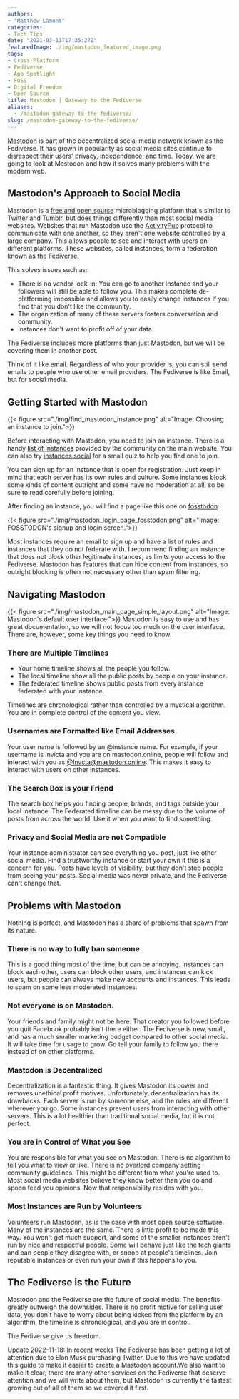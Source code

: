 ```yaml
---
authors: 
- "Matthew Lamont"
categories:
- Tech Tips
date: "2021-03-11T17:35:27Z"
featuredImage: ./img/mastodon_featured_image.png
tags:
- Cross-Platform
- Fediverse
- App Spotlight
- FOSS
- Digital Freedom
- Open Source
title: Mastodon | Gateway to the Fediverse
aliases:
  - /mastodon-gateway-to-the-fediverse/
slug: /mastodon-gateway-to-the-fediverse/
---
```


[Mastodon](https://joinmastodon.org) is part of the decentralized social media network known as the Fediverse. It has grown in popularity as social media sites continue to disrespect their users' privacy, independence, and time. Today, we are going to look at Mastodon and how it solves many problems with the modern web.

## Mastodon's Approach to Social Media

Mastodon is a [free and open source](https://www.blog.mattlamont.com/what-is-free-and-open-source-software-foss/) microblogging platform that's similar to Twitter and Tumblr, but does things differently than most social media websites. Websites that run Mastodon use the [ActivityPub](https://activitypub.rocks) protocol to communicate with one another, so they aren't one website controlled by a large company. This allows people to see and interact with users on different platforms. These websites, called instances, form a federation known as the Fediverse. 

This solves issues such as: 

*   There is no vendor lock-in: You can go to another instance and your followers will still be able to follow you. This makes complete de-platforming impossible and allows you to easily change instances if you find that you don't like the community.
*   The organization of many of these servers fosters conversation and community.
*   Instances don't want to profit off of your data.


The Fediverse includes more platforms than just Mastodon, but we will be covering them in another post.

Think of it like email. Regardless of who your provider is, you can still send emails to people who use other email providers. The Fediverse is like Email, but for social media.

## Getting Started with Mastodon

{{< figure src="./img/find_mastodon_instance.png" alt="Image: Choosing an instance to join.">}}

Before interacting with Mastodon, you need to join an instance. There is a handy [list of instances](https://joinmastodon.org/communities) provided by the community on the main website. You can also try [instances.social](https://instances.social) for a small quiz to help you find one to join. 

You can sign up for an instance that is open for registration. Just keep in mind that each server has its own rules and culture. Some instances block some kinds of content outright and some have no moderation at all, so be sure to read carefully before joining.

After finding an instance, you will find a page like this one on [fosstodon](https://fosstodon.org/about):

{{< figure src="./img/mastodon_login_page_fosstodon.png" alt="Image: FOSSTODON's signup and login screen.">}}

Most instances require an email to sign up and have a list of rules and instances that they do not federate with. I recommend finding an instance that does not block other legitimate instances, as limits your access to the Fediverse. Mastodon has features that can hide content from instances, so outright blocking is often not necessary other than spam filtering.

## Navigating Mastodon


{{< figure src="./img/mastodon_main_page_simple_layout.png" alt="Image: Mastodon's default user interface.">}}
Mastodon is easy to use and has great documentation, so we will not focus too much on the user interface. There are, however, some key things you need to know.

### There are Multiple Timelines

*   Your home timeline shows all the people you follow.
*   The local timeline show all the public posts by people on your instance.
*   The federated timeline shows public posts from every instance federated with your instance.

Timelines are chronological rather than controlled by a mystical algorithm. You are in complete control of the content you view.

### Usernames are Formatted like Email Addresses

Your user name is followed by an @instance name. For example, if your username is Invicta and you are on mastodon.online, people will follow and interact with you as [@Invcta@mastodon.online](https://mastodon.online/@Invicta). This makes it easy to interact with users on other instances.

### The Search Box is your Friend

The search box helps you finding people, brands, and tags outside your local instance. The Federated timeline can be messy due to the volume of posts from across the world. Use it when you want to find something.

### Privacy and Social Media are not Compatible 

Your instance administrator can see everything you post, just like other social media. Find a trustworthy instance or start your own if this is a concern for you. Posts have levels of visibility, but they don't stop people from seeing your posts. Social media was never private, and the Fediverse can't change that.

## Problems with Mastodon

Nothing is perfect, and Mastodon has a share of problems that spawn from its nature.

### There is no way to fully ban someone. 

This is a good thing most of the time, but can be annoying. Instances can block each other, users can block other users, and instances can kick users, but people can always make new accounts and instances. This leads to spam on some less moderated instances.

### Not everyone is on Mastodon. 

Your friends and family might not be here. That creator you followed before you quit Facebook probably isn't there either. The Fediverse is new, small, and has a much smaller marketing budget compared to other social media. It will take time for usage to grow. Go tell your family to follow you there instead of on other platforms.

### Mastodon is Decentralized

Decentralization is a fantastic thing. It gives Mastodon its power and removes unethical profit motives. Unfortunately, decentralization has its drawbacks. Each server is run by someone else, and the rules are different wherever you go. Some instances prevent users from interacting with other servers. This is a lot healthier than traditional social media, but it is not perfect.

### You are in Control of What you See

You are responsible for what you see on Mastodon. There is no algorithm to tell you what to view or like. There is no overlord company setting community guidelines. This might be different from what you're used to. Most social media websites believe they know better than you do and spoon feed you opinions. Now that responsibility resides with you.

### Most Instances are Run by Volunteers

Volunteers run Mastodon, as is the case with most open source software. Many of the instances are the same. There is little profit to be made this way. You won't get much support, and some of the smaller instances aren't run by nice and respectful people. Some will behave just like the tech giants and ban people they disagree with, or snoop at people's timelines. Join reputable instances or even run your own if this happens to you.

## The Fediverse is the Future

Mastodon and the Fediverse are the future of social media. The benefits greatly outweigh the downsides. There is no profit motive for selling user data, you don't have to worry about being kicked from the platform by an algorithm, the timeline is chronological, and you are in control.

The Fediverse give us freedom.

Update 2022-11-18: In recent weeks The Fediverse has been getting a lot of attention due to Elon Musk purchasing Twitter. Due to this we have updated this guide to make it easier to create a Mastodon account.We also want to make it clear, there are many other services on the Fediverse that deserve attention and we will write about them, but Mastodon is currently the fastest growing out of all of them so we covered it first.
